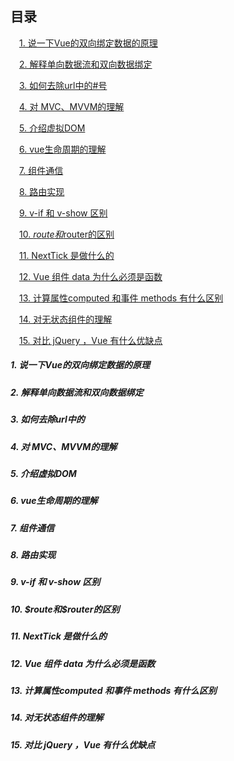 <h2>目录</h2>

&emsp;[1. 说一下Vue的双向绑定数据的原理](#k1)

&emsp;[2. 解释单向数据流和双向数据绑定](#k2)

&emsp;[3. 如何去除url中的#号](#k3)

&emsp;[4. 对 MVC、MVVM的理解](#k4)

&emsp;[5. 介绍虚拟DOM](#k5)

&emsp;[6. vue生命周期的理解](#k6)

&emsp;[7. 组件通信](#k7)

&emsp;[8. 路由实现](#k8)

&emsp;[9. v-if 和 v-show 区别](#k9)

&emsp;[10. $route和$router的区别](#k10)

&emsp;[11. NextTick 是做什么的](#k11)

&emsp;[12. Vue 组件 data 为什么必须是函数](#k12)

&emsp;[13. 计算属性computed 和事件 methods 有什么区别](#k13)

&emsp;[14. 对无状态组件的理解](#k14)

&emsp;[15. 对比 jQuery ，Vue 有什么优缺点](#k15)


<h5 id='k1'>1. 说一下Vue的双向绑定数据的原理</h5>

<h5 id='k2'>2. 解释单向数据流和双向数据绑定</h5>

<h5 id='k3'>3. 如何去除url中的</h5>

<h5 id='k4'>4. 对 MVC、MVVM的理解</h5>

<h5 id='k5'>5. 介绍虚拟DOM</h5>

<h5 id='k6'>6. vue生命周期的理解</h5>

<h5 id='k7'>7. 组件通信</h5>

<h5 id='k8'>8. 路由实现</h5>

<h5 id='k9'>9. v-if 和 v-show 区别</h5>

<h5 id='k10'>10. $route和$router的区别</h5>

<h5 id='k11'>11. NextTick 是做什么的</h5>

<h5 id='k12'>12. Vue 组件 data 为什么必须是函数</h5>

<h5 id='k13'>13. 计算属性computed 和事件 methods 有什么区别</h5>

<h5 id='k14'>14. 对无状态组件的理解</h5>

<h5 id='k15'>15. 对比 jQuery ，Vue 有什么优缺点</h5>
